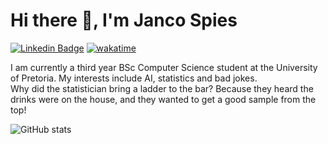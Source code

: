 # Hi there 👋, I'm Janco Spies
[![Linkedin Badge](https://img.shields.io/badge/-LinkedIn-blue?style=flat-square&logo=Linkedin&logoColor=white&link=https://www.linkedin.com/in/janco-spies-09787b1aa/)](https://www.linkedin.com/in/janco-spies-09787b1aa/)
[![wakatime](https://wakatime.com/badge/user/97d54576-8306-4af5-93d3-1b38dfe216c5.svg)](https://wakatime.com/@97d54576-8306-4af5-93d3-1b38dfe216c5)

I am currently a third year BSc Computer Science student at the University of Pretoria. My interests include AI, statistics and bad jokes.  
Why did the statistician bring a ladder to the bar?
Because they heard the drinks were on the house, and they wanted to get a good sample from the top!

![GitHub stats](https://github-readme-stats.vercel.app/api?username=JanSpies82&count_private=true&show_icons=true&theme=dark)

<!--
**JanSpies82/JanSpies82** is a ✨ _special_ ✨ repository because its `README.md` (this file) appears on your GitHub profile.

Here are some ideas to get you started:

- 🔭 I’m currently working on ...
- 🌱 I’m currently learning ...
- 👯 I’m looking to collaborate on ...
- 🤔 I’m looking for help with ...
- 💬 Ask me about ...
- 📫 How to reach me: ...
- 😄 Pronouns: ...
- ⚡ Fun fact: ...
-->
